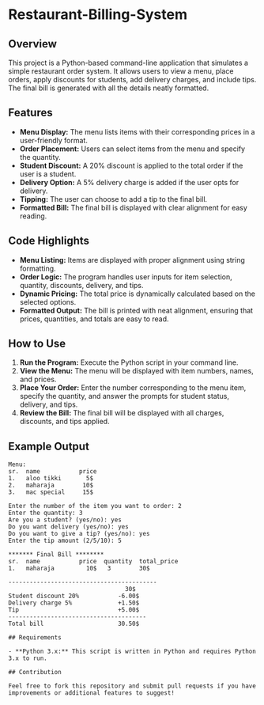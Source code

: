 # Restaurant-Billing-System


## Overview

This project is a Python-based command-line application that simulates a simple restaurant order system. It allows users to view a menu, place orders, apply discounts for students, add delivery charges, and include tips. The final bill is generated with all the details neatly formatted.

## Features

- **Menu Display:** The menu lists items with their corresponding prices in a user-friendly format.
- **Order Placement:** Users can select items from the menu and specify the quantity.
- **Student Discount:** A 20% discount is applied to the total order if the user is a student.
- **Delivery Option:** A 5% delivery charge is added if the user opts for delivery.
- **Tipping:** The user can choose to add a tip to the final bill.
- **Formatted Bill:** The final bill is displayed with clear alignment for easy reading.

## Code Highlights

- **Menu Listing:** Items are displayed with proper alignment using string formatting.
- **Order Logic:** The program handles user inputs for item selection, quantity, discounts, delivery, and tips.
- **Dynamic Pricing:** The total price is dynamically calculated based on the selected options.
- **Formatted Output:** The bill is printed with neat alignment, ensuring that prices, quantities, and totals are easy to read.

## How to Use

1. **Run the Program:** Execute the Python script in your command line.
2. **View the Menu:** The menu will be displayed with item numbers, names, and prices.
3. **Place Your Order:** Enter the number corresponding to the menu item, specify the quantity, and answer the prompts for student status, delivery, and tips.
4. **Review the Bill:** The final bill will be displayed with all charges, discounts, and tips applied.

## Example Output

```plaintext
Menu:
sr.  name           price
1.   aloo tikki       5$
2.   maharaja        10$
3.   mac special     15$

Enter the number of the item you want to order: 2
Enter the quantity: 3
Are you a student? (yes/no): yes
Do you want delivery (yes/no): yes
Do you want to give a tip? (yes/no): yes
Enter the tip amount (2/5/10): 5

******* Final Bill ********
sr.  name           price  quantity  total_price
1.   maharaja         10$   3        30$

------------------------------------------
                                 30$
Student discount 20%           -6.00$
Delivery charge 5%             +1.50$
Tip                            +5.00$
---------------------------------------
Total bill                     30.50$

## Requirements

- **Python 3.x:** This script is written in Python and requires Python 3.x to run.

## Contribution

Feel free to fork this repository and submit pull requests if you have improvements or additional features to suggest!

